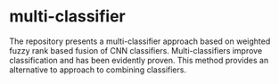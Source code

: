 # multi-classifier

The repository presents a multi-classifier approach based on weighted fuzzy rank based fusion of CNN classifiers. Multi-classifiers improve classification and has been evidently proven. This method provides an alternative to approach to combining classifiers. 

